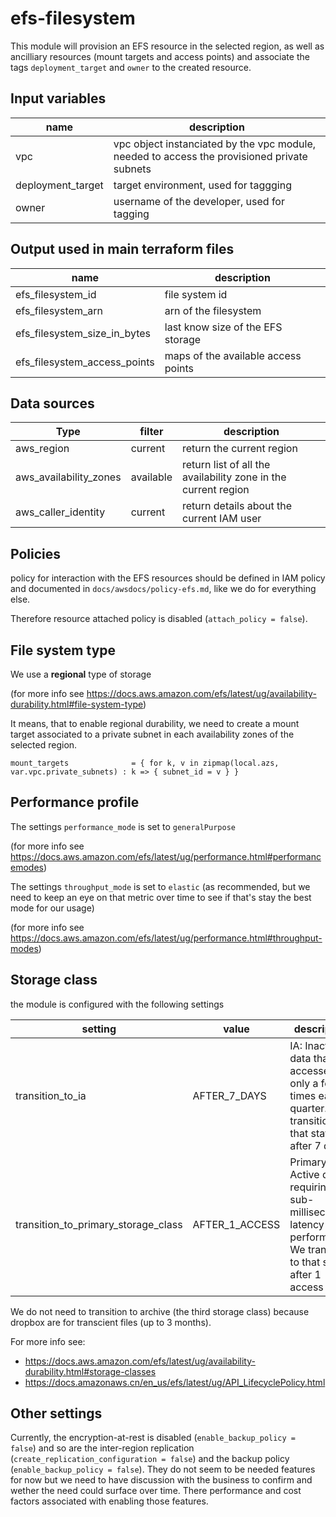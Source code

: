 # efs-filesystem

This module will provision an EFS resource in the selected region, as well as ancilliary resources (mount targets and access points) and associate the tags `deployment_target` and `owner` to the created resource.

## Input variables

| name | description |
| --- | --- |
| vpc | vpc object instanciated by the vpc module, needed to access the provisioned private subnets |
| deployment_target | target environment, used for taggging |
| owner | username of the developer, used for tagging | 

## Output used in main terraform files

| name | description |
| --- | --- |
| efs_filesystem_id | file system id |
| efs_filesystem_arn | arn of the filesystem |
| efs_filesystem_size_in_bytes | last know size of the EFS storage |
| efs_filesystem_access_points | maps of the available access points |


## Data sources

| Type | filter | description |
| --- | --- | --- |
| aws_region | current | return the current region |
| aws_availability_zones | available | return list of all the availability zone in the current region |
| aws_caller_identity | current | return details about the current IAM user |


## Policies

policy for interaction with the EFS resources should be defined in IAM policy and documented in `docs/awsdocs/policy-efs.md`, like we do for everything else.

Therefore resource attached policy is disabled (`attach_policy = false`).

## File system type 

We use a **regional** type of storage

(for more info see https://docs.aws.amazon.com/efs/latest/ug/availability-durability.html#file-system-type)

It means, that to enable regional durability, we need to create a mount target associated to a private subnet in each availability zones of the selected region.
```
mount_targets              = { for k, v in zipmap(local.azs, var.vpc.private_subnets) : k => { subnet_id = v } }
```

## Performance profile

The settings `performance_mode` is set to `generalPurpose`

(for more info see https://docs.aws.amazon.com/efs/latest/ug/performance.html#performancemodes)

The settings `throughput_mode` is set to `elastic` (as recommended, but we need to keep an eye on that metric over time to see if that's stay the best mode for our usage)

(for more info see https://docs.aws.amazon.com/efs/latest/ug/performance.html#throughput-modes)


## Storage class

the module is configured with the following settings

| setting | value | description |
| --- | --- | --- |
| transition_to_ia | AFTER_7_DAYS | IA: Inactive data that is accessed only a few times each quarter. We transition in that state after 7 days | 
| transition_to_primary_storage_class | AFTER_1_ACCESS | Primary: Active data requiring fast sub-millisecond latency performance. We transition to that state after 1 access | 


We do not need to transition to archive (the third storage class) because dropbox are for transcient files (up to 3 months).

For more info see:
* https://docs.aws.amazon.com/efs/latest/ug/availability-durability.html#storage-classes
* https://docs.amazonaws.cn/en_us/efs/latest/ug/API_LifecyclePolicy.html

## Other settings

Currently, the encryption-at-rest is disabled (`enable_backup_policy = false`) and so are the inter-region replication (`create_replication_configuration = false`) and the backup policy (`enable_backup_policy = false`).
They do not seem to be needed features for now but we need to have discussion with the business to confirm and wether the need could surface over time. There performance and cost factors associated with enabling those features.


